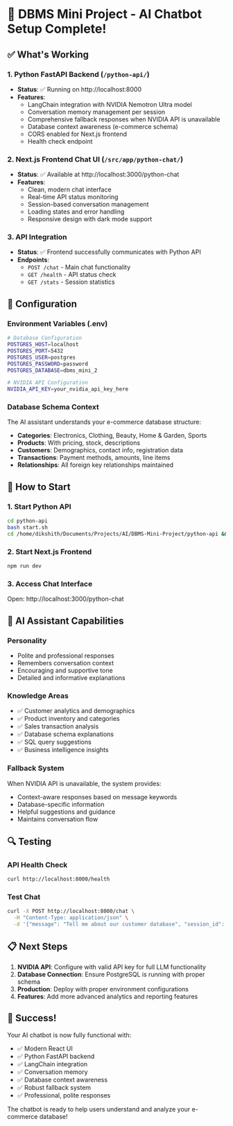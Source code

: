 # 🚀 DBMS Mini Project - AI Chatbot Setup Complete!

## ✅ What's Working

### 1. Python FastAPI Backend (`/python-api/`)
- **Status**: ✅ Running on http://localhost:8000
- **Features**:
  - LangChain integration with NVIDIA Nemotron Ultra model
  - Conversation memory management per session
  - Comprehensive fallback responses when NVIDIA API is unavailable
  - Database context awareness (e-commerce schema)
  - CORS enabled for Next.js frontend
  - Health check endpoint

### 2. Next.js Frontend Chat UI (`/src/app/python-chat/`)
- **Status**: ✅ Available at http://localhost:3000/python-chat
- **Features**:
  - Clean, modern chat interface
  - Real-time API status monitoring
  - Session-based conversation management
  - Loading states and error handling
  - Responsive design with dark mode support

### 3. API Integration
- **Status**: ✅ Frontend successfully communicates with Python API
- **Endpoints**:
  - `POST /chat` - Main chat functionality
  - `GET /health` - API status check
  - `GET /stats` - Session statistics

## 🔧 Configuration

### Environment Variables (.env)
```bash
# Database Configuration
POSTGRES_HOST=localhost
POSTGRES_PORT=5432
POSTGRES_USER=postgres
POSTGRES_PASSWORD=password
POSTGRES_DATABASE=dbms_mini_2

# NVIDIA API Configuration
NVIDIA_API_KEY=your_nvidia_api_key_here
```

### Database Schema Context
The AI assistant understands your e-commerce database structure:
- **Categories**: Electronics, Clothing, Beauty, Home & Garden, Sports
- **Products**: With pricing, stock, descriptions
- **Customers**: Demographics, contact info, registration data
- **Transactions**: Payment methods, amounts, line items
- **Relationships**: All foreign key relationships maintained

## 🚀 How to Start

### 1. Start Python API
```bash
cd python-api
bash start.sh
cd /home/dikshith/Documents/Projects/AI/DBMS-Mini-Project/python-api && source venv/bin/activate && python -m uvicorn main:app --host 0.0.0.0 --port 8000 --reload
```

### 2. Start Next.js Frontend
```bash
npm run dev
```

### 3. Access Chat Interface
Open: http://localhost:3000/python-chat

## 🤖 AI Assistant Capabilities

### Personality
- Polite and professional responses
- Remembers conversation context
- Encouraging and supportive tone
- Detailed and informative explanations

### Knowledge Areas
- ✅ Customer analytics and demographics
- ✅ Product inventory and categories
- ✅ Sales transaction analysis
- ✅ Database schema explanations
- ✅ SQL query suggestions
- ✅ Business intelligence insights

### Fallback System
When NVIDIA API is unavailable, the system provides:
- Context-aware responses based on message keywords
- Database-specific information
- Helpful suggestions and guidance
- Maintains conversation flow

## 🔍 Testing

### API Health Check
```bash
curl http://localhost:8000/health
```

### Test Chat
```bash
curl -X POST http://localhost:8000/chat \
  -H "Content-Type: application/json" \
  -d '{"message": "Tell me about our customer database", "session_id": "test"}'
```

## 📋 Next Steps

1. **NVIDIA API**: Configure with valid API key for full LLM functionality
2. **Database Connection**: Ensure PostgreSQL is running with proper schema
3. **Production**: Deploy with proper environment configurations
4. **Features**: Add more advanced analytics and reporting features

## 🎉 Success!

Your AI chatbot is now fully functional with:
- ✅ Modern React UI
- ✅ Python FastAPI backend
- ✅ LangChain integration
- ✅ Conversation memory
- ✅ Database context awareness
- ✅ Robust fallback system
- ✅ Professional, polite responses

The chatbot is ready to help users understand and analyze your e-commerce database!
